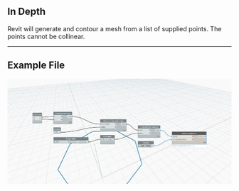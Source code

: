 ## In Depth
Revit will generate and contour a mesh from a list of supplied points. The points cannot be collinear.
___
## Example File

![ByPoints](./Autodesk.DesignScript.Geometry.PolyCurve.ByPoints_img.jpg)

